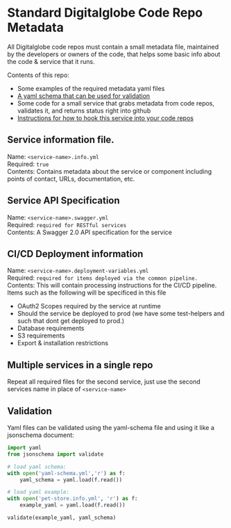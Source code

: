 # Standard Digitalglobe Code Repo Metadata

All Digitalglobe code repos must contain a small metadata file, maintained by the developers or owners of the code, that helps some basic info about the code & service that it runs.

Contents of this repo:

* Some examples of the required metadata yaml files
* [A yaml schema that can be used for validation](./lambda_code/yaml-schema.yml)
* Some code for a small service that grabs metadata from code repos, validates it, and returns status right into github
* [Instructions for how to hook this service into your code repos](./docs/setup.md)


## Service information file.
Name: ```<service-name>.info.yml``` <br>
Required: ```true```<br>
Contents:  Contains metadata about the service or component including points of contact, URLs, documentation, etc.<br>

## Service API Specification
Name: ```<service-name>.swagger.yml``` <br>
Required: ```required for RESTful services```<br>
Contents:  A Swagger 2.0 API specification for the service<br>

## CI/CD Deployment information
Name: ```<service-name>.deployment-variables.yml```<br>
Required: ```required for items deployed via the common pipeline.```<br>
Contents: This will contain processing instructions for the CI/CD pipeline. <br> 
Items such as the following will be specificed in this file
* OAuth2 Scopes required by the service at runtime
* Should the service be deployed to prod (we have some test-helpers and such that dont get deployed to prod.)
* Database requirements
* S3 requirements
* Export & installation restrictions


## Multiple services in a single repo
Repeat all required files for the second service, just use the second services name in place of ```<service-name>```

## Validation
Yaml files can be validated using the yaml-schema file and using it like a jsonschema document:

```python
import yaml
from jsonschema import validate

# load yaml schema:
with open('yaml-schema.yml','r') as f:
    yaml_schema = yaml.load(f.read())

# load yaml example:
with open('pet-store.info.yml', 'r') as f:
    example_yaml = yaml.load(f.read())

validate(example_yaml, yaml_schema)
```
